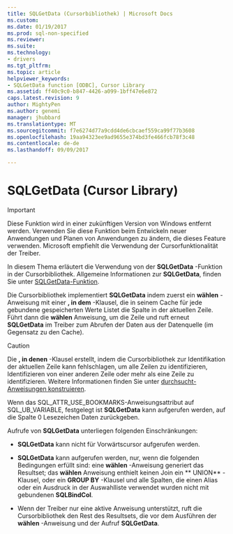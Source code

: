 ```yaml
---
title: SQLGetData (Cursorbibliothek) | Microsoft Docs
ms.custom: 
ms.date: 01/19/2017
ms.prod: sql-non-specified
ms.reviewer: 
ms.suite: 
ms.technology:
- drivers
ms.tgt_pltfrm: 
ms.topic: article
helpviewer_keywords:
- SQLGetData function [ODBC], Cursor Library
ms.assetid: ff40c9c0-b847-4426-a099-1bff47e6e872
caps.latest.revision: 9
author: MightyPen
ms.author: genemi
manager: jhubbard
ms.translationtype: MT
ms.sourcegitcommit: f7e6274d77a9cdd4de6cbcaef559ca99f77b3608
ms.openlocfilehash: 19aa94323ee9ad9655e374bd3fe466fcb78f3c48
ms.contentlocale: de-de
ms.lasthandoff: 09/09/2017

---
```

# <a name="sqlgetdata-cursor-library"></a>SQLGetData (Cursor Library)
> [!IMPORTANT]  
>  Diese Funktion wird in einer zukünftigen Version von Windows entfernt werden. Verwenden Sie diese Funktion beim Entwickeln neuer Anwendungen und Planen von Anwendungen zu ändern, die dieses Feature verwenden. Microsoft empfiehlt die Verwendung der Cursorfunktionalität der Treiber.  
  
 In diesem Thema erläutert die Verwendung von der **SQLGetData** -Funktion in der Cursorbibliothek. Allgemeine Informationen zur **SQLGetData**, finden Sie unter [SQLGetData-Funktion](../../../odbc/reference/syntax/sqlgetdata-function.md).  
  
 Die Cursorbibliothek implementiert **SQLGetData** indem zuerst ein **wählen** -Anweisung mit einer **, in dem** -Klausel, die in seinem Cache für jede gebundene gespeicherten Werte Listet die Spalte in der aktuellen Zeile. Führt dann die **wählen** Anweisung, um die Zeile und ruft erneut **SQLGetData** im Treiber zum Abrufen der Daten aus der Datenquelle (im Gegensatz zu den Cache).  
  
> [!CAUTION]  
>  Die **, in denen** -Klausel erstellt, indem die Cursorbibliothek zur Identifikation der aktuellen Zeile kann fehlschlagen, um alle Zeilen zu identifizieren, Identifizieren von einer anderen Zeile oder mehr als eine Zeile zu identifizieren. Weitere Informationen finden Sie unter [durchsucht-Anweisungen konstruieren](../../../odbc/reference/appendixes/constructing-searched-statements.md).  
  
 Wenn das SQL_ATTR_USE_BOOKMARKS-Anweisungsattribut auf SQL_UB_VARIABLE, festgelegt ist **SQLGetData** kann aufgerufen werden, auf die Spalte 0 Lesezeichen Daten zurückgeben.  
  
 Aufrufe von **SQLGetData** unterliegen folgenden Einschränkungen:  
  
-   **SQLGetData** kann nicht für Vorwärtscursor aufgerufen werden.  
  
-   **SQLGetData** kann aufgerufen werden, nur, wenn die folgenden Bedingungen erfüllt sind: eine **wählen** -Anweisung generiert das Resultset; das **wählen** Anweisung enthielt keinen Join ein ** UNION** -Klausel, oder ein **GROUP BY** -Klausel und alle Spalten, die einen Alias oder ein Ausdruck in der Auswahlliste verwendet wurden nicht mit gebundenen **SQLBindCol**.  
  
-   Wenn der Treiber nur eine aktive Anweisung unterstützt, ruft die Cursorbibliothek den Rest des Resultsets, die vor dem Ausführen der **wählen** -Anweisung und der Aufruf **SQLGetData**.
